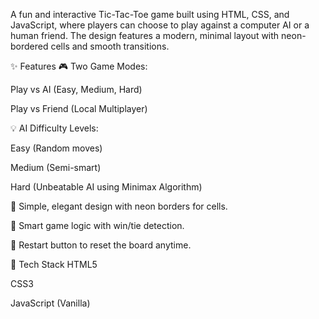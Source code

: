 A fun and interactive Tic-Tac-Toe game built using HTML, CSS, and JavaScript, where players can choose to play against a computer AI or a human friend. The design features a modern, minimal layout with neon-bordered cells and smooth transitions.

✨ Features
🎮 Two Game Modes:

Play vs AI (Easy, Medium, Hard)

Play vs Friend (Local Multiplayer)

💡 AI Difficulty Levels:

Easy (Random moves)

Medium (Semi-smart)

Hard (Unbeatable AI using Minimax Algorithm)

🌈 Simple, elegant design with neon borders for cells.

🧠 Smart game logic with win/tie detection.

🔁 Restart button to reset the board anytime.

🧩 Tech Stack
HTML5

CSS3

JavaScript (Vanilla)

